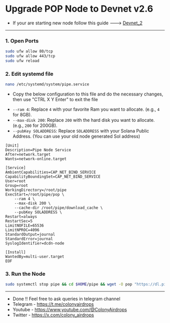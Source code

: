 # Upgrade POP Node to Devnet v2.6

- If your are starting new node follow this guide ---> [Devnet_2](https://github.com/colonyairdrops/pipe_popCDN/blob/main/Devnet_2.md)

---

### 1. Open Ports
```bash
sudo ufw allow 80/tcp
sudo ufw allow 443/tcp
sudo ufw reload
```

### 2. Edit systemd file
```bash
nano /etc/systemd/system/pipe.service
```
- Copy the below configuration to this file and do the necessary changes, then use "CTRL X Y Enter" to exit the file
* `--ram 4`: Replace `4` with your favorite Ram you want to allocate. (e.g., `4` for 8GB).
* `--max-disk 200`: Replace `200` with the hard disk you want to allocate. (e.g., `200` for 200GB).
* `--pubKey SOLADDRESS`: Replace `SOLADDRESS` with your Solana Public Address. (You can use your old node generated Sol address)
```
[Unit]
Description=Pipe Node Service
After=network.target
Wants=network-online.target

[Service]
AmbientCapabilities=CAP_NET_BIND_SERVICE
CapabilityBoundingSet=CAP_NET_BIND_SERVICE
User=root
Group=root
WorkingDirectory=/root/pipe
ExecStart=/root/pipe/pop \
    --ram 4 \
    --max-disk 200 \
    --cache-dir /root/pipe/download_cache \
    --pubKey SOLADDRESS \
Restart=always
RestartSec=5
LimitNOFILE=65536
LimitNPROC=4096
StandardOutput=journal
StandardError=journal
SyslogIdentifier=dcdn-node

[Install]
WantedBy=multi-user.target
EOF
```

### 3. Run the Node
```bash
sudo systemctl stop pipe && cd $HOME/pipe && wget -O pop "https://dl.pipecdn.app/v0.2.6/pop" && chmod +x pop && sudo systemctl daemon-reload && sudo systemctl restart pipe && journalctl -u pipe -f
```

---
- Done !! Feel free to ask queries in telegram channel
- Telegram - https://t.me/colonyairdrops
- Youtube - https://www.youtube.com/@ColonyAirdrops
- Twitter - https://x.com/colony_airdrops
